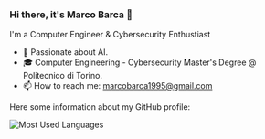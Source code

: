 ### Hi there, it's Marco Barca 👋

I'm a Computer Engineer & Cybersecurity Enthustiast

- 🧠 Passionate about AI. 
- 🎓 Computer Engineering - Cybersecurity Master's Degree @ Politecnico di Torino.
- 📫 How to reach me: marcobarca1995@gmail.com

Here some information about my GitHub profile:

![Most Used Languages](https://github-readme-stats.vercel.app/api/top-langs/?username=marcobarca&layout=compact&langs_count=8&theme=react&hide_border=true) 

